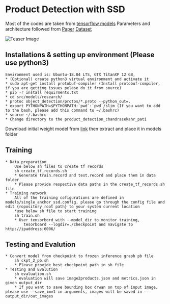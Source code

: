 # Product Detection with SSD
Most of the codes are taken from [tensorflow models](https://github.com/tensorflow/models)
Parameters and architecture followed from [Paper](https://arxiv.org/abs/1512.02325)
[Dataset](https://github.com/gulvarol/grocerydataset)

![Teaser Image](https://github.com/chandra411/Product-Detection/blob/master/out.JPG)

## Installations & setting up environment (Please use python3)
	Environment used is: Ubuntu-18.04 LTS, GTX TitanXP 12 GB, 
	* (Optional) create python3 virtual environment and activate it
	* sudo apt-get install protobuf-compiler (Install protobuf-compiler, if you are getting issues pelase do it from source)
	* pip -r install requirments.txt
	* cd src/models/research/
	* protoc object_detection/protos/*.proto --python_out=.
	* export PYTHONPATH=$PYTHONPATH:`pwd`:`pwd`/slim (If you want to add to the bash, please add this command to ~/.bashrc)
	* source ~/.bashrc
	* Change directory to the product_detection_chandrasekahr_pati
Download initial weight model from [link](http://download.tensorflow.org/models/object_detection/ssd_mobilenet_v1_coco_11_06_2017.tar.gz) then extract and place it in models folder
## Training 
	* Data preparation
		Use below sh files to create tf records
		sh create_tf_records.sh
		* Generate train.record and test.record and place them in data folder
		* Please provide respective data paths in the create_tf_records.sh file 
	* Training network
		All of the training cofigurations are defined in models/single_anchor_ssd.config, please go through the config file and edit {ropository root path} to your system current location
		*use below sh file to start training
		sh train.sh
		* User tensorbord with --model_dir to monitor training,
			tesorboard --logdir=./checkpoint and navigate to http://ipaddress:6006/

## Testing and Evalution
	* Convert model from checkpoint to frozen inference graph pb file
		sh ckpt_2_pb.sh
		* Please provide best checkpoint path in sh file
	* Testing and Evalution 
		sh evaluation.sh 
		* evaluation will save image2products.json and metrics.json in given output_dir
		* If you want to save bounding box drwan on top of input image, please use --save_im=1 in arguments, images will be saved in --output_dir/out_images


